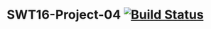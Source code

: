 # SWT16-Project-04 [![Build Status](https://travis-ci.org/HPI-SWA-Teaching/SWT16-Project-04.svg?branch=master)](https://travis-ci.org/HPI-SWA-Teaching/SWT16-Project-04)
